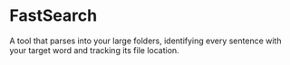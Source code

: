 # FastSearch
A tool that parses into your large folders, identifying every sentence with your target word and tracking its file location.
